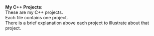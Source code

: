  **My C++ Projects**:<br>
These are my C++ projects.<br>
Each file contains one project.<br>
There is a brief explanation above each project to illustrate about that project.<br>
